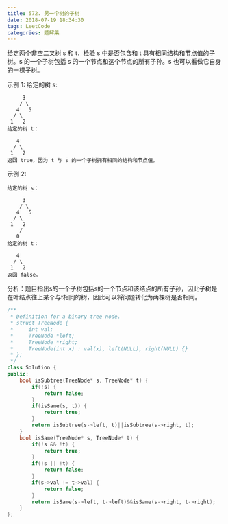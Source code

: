 ```yaml
---
title: 572. 另一个树的子树
date: 2018-07-19 18:34:30
tags: LeetCode
categories: 题解集
---
```


给定两个非空二叉树 s 和 t，检验 s 中是否包含和 t 具有相同结构和节点值的子树。s 的一个子树包括 s 的一个节点和这个节点的所有子孙。s 也可以看做它自身的一棵子树。

示例 1:
给定的树 s:
```
     3
    / \
   4   5
  / \
 1   2
给定的树 t：

   4 
  / \
 1   2
返回 true，因为 t 与 s 的一个子树拥有相同的结构和节点值。
```
示例 2:
```
给定的树 s：

     3
    / \
   4   5
  / \
 1   2
    /
   0
给定的树 t：

   4
  / \
 1   2
返回 false。
```
分析：题目指出s的一个子树包括s的一个节点和该结点的所有子孙，因此子树是在叶结点往上某个与t相同的树，因此可以将问题转化为两棵树是否相同。

```cpp
/**
 * Definition for a binary tree node.
 * struct TreeNode {
 *     int val;
 *     TreeNode *left;
 *     TreeNode *right;
 *     TreeNode(int x) : val(x), left(NULL), right(NULL) {}
 * };
 */
class Solution {
public:
    bool isSubtree(TreeNode* s, TreeNode* t) {
        if(!s) {
            return false;
        }
        if(isSame(s, t)) {
            return true;
        }
        return isSubtree(s->left, t)||isSubtree(s->right, t);
    }
    bool isSame(TreeNode* s, TreeNode* t) {
        if(!s && !t) {
            return true;
        }
        if(!s || !t) {
            return false;
        }
        if(s->val != t->val) {
            return false;
        }
        return isSame(s->left, t->left)&&isSame(s->right, t->right);
    }
};
```